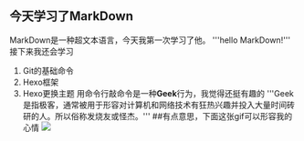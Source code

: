 ## 今天学习了MarkDown
MarkDown是一种超文本语言，今天我第一次学习了他。
'''hello MarkDown!'''
接下来我还会学习
1. Git的基础命令
1. Hexo框架
1. Hexo更换主题
用命令行敲命令是一种**Geek**行为，我觉得还挺有趣的
'''Geek是指极客，通常被用于形容对计算机和网络技术有狂热兴趣并投入大量时间砖研的人。所以俗称发烧友或怪杰。'''
##有点意思，下面这张gif可以形容我的心情
![](https://qgt-style.oss-cn-hangzhou.aliyuncs.com/newcoursep4/g1/g1-2-2/tenor.gif)
